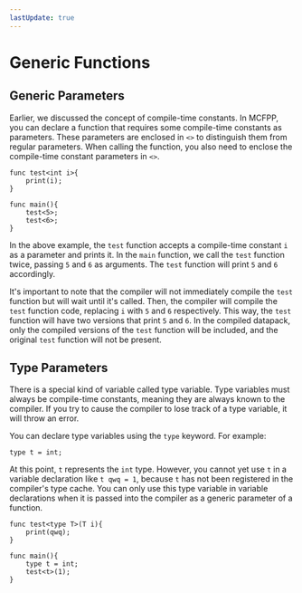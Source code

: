 ```yaml
---
lastUpdate: true
---
```


# Generic Functions

## Generic Parameters

Earlier, we discussed the concept of compile-time constants. In MCFPP, you can declare a function that requires some compile-time constants as parameters. These parameters are enclosed in `<>` to distinguish them from regular parameters. When calling the function, you also need to enclose the compile-time constant parameters in `<>`.

```mcfpp
func test<int i>{
    print(i);
}

func main(){
    test<5>;
    test<6>;
}
```

In the above example, the `test` function accepts a compile-time constant `i` as a parameter and prints it. In the `main` function, we call the `test` function twice, passing `5` and `6` as arguments. The `test` function will print `5` and `6` accordingly.

It's important to note that the compiler will not immediately compile the `test` function but will wait until it's called. Then, the compiler will compile the `test` function code, replacing `i` with `5` and `6` respectively. This way, the `test` function will have two versions that print `5` and `6`. In the compiled datapack, only the compiled versions of the `test` function will be included, and the original `test` function will not be present.

## Type Parameters

There is a special kind of variable called type variable. Type variables must always be compile-time constants, meaning they are always known to the compiler. If you try to cause the compiler to lose track of a type variable, it will throw an error.

You can declare type variables using the `type` keyword. For example:

```mcfpp
type t = int;
```

At this point, `t` represents the `int` type. However, you cannot yet use `t` in a variable declaration like `t qwq = 1`, because `t` has not been registered in the compiler's type cache. You can only use this type variable in variable declarations when it is passed into the compiler as a generic parameter of a function.

```mcfpp
func test<type T>(T i){
    print(qwq);
}

func main(){
    type t = int;
    test<t>(1);
}
```
